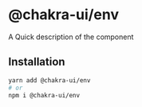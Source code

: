 # @chakra-ui/env

A Quick description of the component

## Installation

```sh
yarn add @chakra-ui/env
# or
npm i @chakra-ui/env
```

